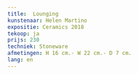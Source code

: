 ```yaml
---
title:  Lounging
kunstenaar: Helen Martino
expositie: Ceramics 2018
tekoop: ja
prijs: 230
techniek: Stoneware
afmetingen: H 16 cm.- W 22 cm.- D 7 cm.
lang: en
---
```


